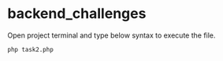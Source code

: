 # backend_challenges

Open project terminal and type below syntax to execute the file.

```
php task2.php 
```

